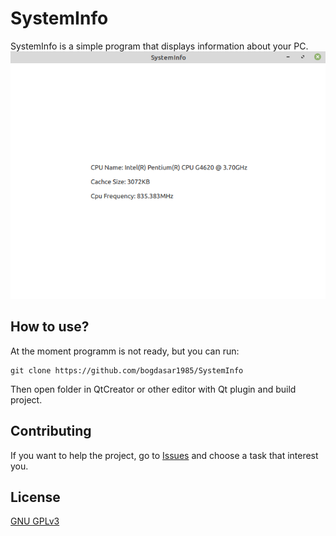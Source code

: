 # SystemInfo
SystemInfo is a simple program that displays information about your PC.
![Image_of_UI](https://github.com/bogdasar1985/SystemInfo/blob/master/images/ui_screenshot.png)
## How to use?
At the moment programm is not ready, but you can run:
```
git clone https://github.com/bogdasar1985/SystemInfo
```
Then open folder in QtCreator or other editor with Qt plugin and build project.

## Contributing
If you want to help the project, go to [Issues](https://github.com/bogdasar1985/SystemInfo/issues) and choose 
a task that interest you.

## License
[GNU GPLv3](https://choosealicense.com/licenses/gpl-3.0/)

